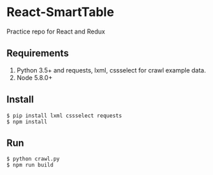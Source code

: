 React-SmartTable
================

Practice repo for React and Redux

Requirements
------------

1. Python 3.5+ and requests, lxml, cssselect for crawl example data.
2. Node 5.8.0+

Install
-------

```console
$ pip install lxml cssselect requests
$ npm install
```

Run
---

```console
$ python crawl.py
$ npm run build
```
